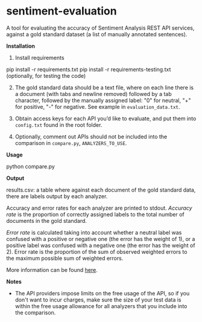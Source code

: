 sentiment-evaluation
====================

A tool for evaluating the accuracy of Sentiment Analysis REST API services, against a gold standard dataset (a list of manually annotated sentences).

**Installation**

1. Install requirements

pip install -r requirements.txt
pip install -r requirements-testing.txt (optionally, for testing the code)

2. The gold standard data should be a text file, where on each line there is a document (with tabs and newline removed) followed by a tab character, followed by the manually assigned label: "0" for neutral, "+" for positive, "-" for negative. See example in ``evaluation_data.txt``.

3. Obtain access keys for each API you’d like to evaluate, and put them into ``config.txt`` found in the root folder.

4. Optionally, comment out APIs should not be included into the comparison in ``compare.py``, ``ANALYZERS_TO_USE``.

**Usage**

python compare.py <path to text file with annotated data>

**Output**

results.csv: a table where against each document of the gold standard data, there are labels output by each analyzer.

Accuracy and error rates for each analyzer are printed to stdout. *Accuracy rate* is the proportion of correctly assigned labels to the total number of documents in the gold standard.

*Error rate* is calculated taking into account whether a neutral label was confused with a positive or negative one (the error has the weight of 1), or a positive label was confused with a negative one (the error has the weight of 2). Error rate is the proportion of the sum of observed weighted errors to the maximum possible sum of weighted errors.

More information can be found [here](http://blog.skyttle.com/?p=100).

**Notes**

* The API providers impose limits on the free usage of the API, so if you don't want to incur charges, make sure the size of your test data is within the free usage allowance for all analyzers that you include into the comparison.